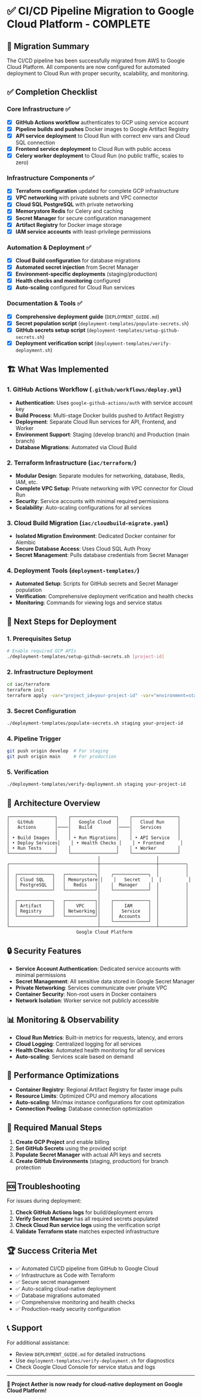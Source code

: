 # ✅ CI/CD Pipeline Migration to Google Cloud Platform - COMPLETE

## 🎉 Migration Summary

The CI/CD pipeline has been successfully migrated from AWS to Google Cloud Platform. All components are now configured for automated deployment to Cloud Run with proper security, scalability, and monitoring.

## ✅ Completion Checklist

### Core Infrastructure ✅
- [x] **GitHub Actions workflow** authenticates to GCP using service account
- [x] **Pipeline builds and pushes** Docker images to Google Artifact Registry
- [x] **API service deployment** to Cloud Run with correct env vars and Cloud SQL connection
- [x] **Frontend service deployment** to Cloud Run with public access
- [x] **Celery worker deployment** to Cloud Run (no public traffic, scales to zero)

### Infrastructure Components ✅
- [x] **Terraform configuration** updated for complete GCP infrastructure
- [x] **VPC networking** with private subnets and VPC connector
- [x] **Cloud SQL PostgreSQL** with private networking
- [x] **Memorystore Redis** for Celery and caching
- [x] **Secret Manager** for secure configuration management
- [x] **Artifact Registry** for Docker image storage
- [x] **IAM service accounts** with least-privilege permissions

### Automation & Deployment ✅
- [x] **Cloud Build configuration** for database migrations
- [x] **Automated secret injection** from Secret Manager
- [x] **Environment-specific deployments** (staging/production)
- [x] **Health checks and monitoring** configured
- [x] **Auto-scaling** configured for Cloud Run services

### Documentation & Tools ✅
- [x] **Comprehensive deployment guide** (`DEPLOYMENT_GUIDE.md`)
- [x] **Secret population script** (`deployment-templates/populate-secrets.sh`)
- [x] **GitHub secrets setup script** (`deployment-templates/setup-github-secrets.sh`)
- [x] **Deployment verification script** (`deployment-templates/verify-deployment.sh`)

## 🏗️ What Was Implemented

### 1. GitHub Actions Workflow (`.github/workflows/deploy.yml`)
- **Authentication**: Uses `google-github-actions/auth` with service account key
- **Build Process**: Multi-stage Docker builds pushed to Artifact Registry
- **Deployment**: Separate Cloud Run services for API, Frontend, and Worker
- **Environment Support**: Staging (develop branch) and Production (main branch)
- **Database Migrations**: Automated via Cloud Build

### 2. Terraform Infrastructure (`iac/terraform/`)
- **Modular Design**: Separate modules for networking, database, Redis, IAM, etc.
- **Complete VPC Setup**: Private networking with VPC connector for Cloud Run
- **Security**: Service accounts with minimal required permissions
- **Scalability**: Auto-scaling configurations for all services

### 3. Cloud Build Migration (`iac/cloudbuild-migrate.yaml`)
- **Isolated Migration Environment**: Dedicated Docker container for Alembic
- **Secure Database Access**: Uses Cloud SQL Auth Proxy
- **Secret Management**: Pulls database credentials from Secret Manager

### 4. Deployment Tools (`deployment-templates/`)
- **Automated Setup**: Scripts for GitHub secrets and Secret Manager population
- **Verification**: Comprehensive deployment verification and health checks
- **Monitoring**: Commands for viewing logs and service status

## 🚀 Next Steps for Deployment

### 1. Prerequisites Setup
```bash
# Enable required GCP APIs
./deployment-templates/setup-github-secrets.sh [project-id]
```

### 2. Infrastructure Deployment
```bash
cd iac/terraform
terraform init
terraform apply -var="project_id=your-project-id" -var="environment=staging"
```

### 3. Secret Configuration
```bash
./deployment-templates/populate-secrets.sh staging your-project-id
```

### 4. Pipeline Trigger
```bash
git push origin develop  # For staging
git push origin main     # For production
```

### 5. Verification
```bash
./deployment-templates/verify-deployment.sh staging your-project-id
```

## 🔧 Architecture Overview

```
┌─────────────────┐    ┌─────────────────┐    ┌─────────────────┐
│   GitHub        │    │   Google Cloud  │    │   Cloud Run     │
│   Actions       │────│   Build         │────│   Services      │
│                 │    │                 │    │                 │
│ • Build Images  │    │ • Run Migrations│    │ • API Service   │
│ • Deploy Services│    │ • Health Checks │    │ • Frontend      │
│ • Run Tests     │    │                 │    │ • Worker        │
└─────────────────┘    └─────────────────┘    └─────────────────┘
                                  │                     │
┌─────────────────────────────────┼─────────────────────┼──────────┐
│                                 │                     │          │
│  ┌─────────────┐   ┌───────────┐│    ┌─────────────┐  │          │
│  │ Cloud SQL   │   │ Memorystore││    │   Secret    │  │          │
│  │ PostgreSQL  │   │   Redis   ││    │  Manager    │  │          │
│  └─────────────┘   └───────────┘│    └─────────────┘  │          │
│                                 │                     │          │
│  ┌─────────────┐   ┌───────────┐│    ┌─────────────┐  │          │
│  │ Artifact    │   │    VPC    ││    │    IAM      │  │          │
│  │ Registry    │   │ Networking││    │   Service   │  │          │
│  └─────────────┘   └───────────┘│    │  Accounts   │  │          │
│                                 │    └─────────────┘  │          │
└─────────────────────────────────┴─────────────────────┴──────────┘
                          Google Cloud Platform
```

## 🔒 Security Features

- **Service Account Authentication**: Dedicated service accounts with minimal permissions
- **Secret Management**: All sensitive data stored in Google Secret Manager
- **Private Networking**: Services communicate over private VPC
- **Container Security**: Non-root users in Docker containers
- **Network Isolation**: Worker service not publicly accessible

## 📊 Monitoring & Observability

- **Cloud Run Metrics**: Built-in metrics for requests, latency, and errors
- **Cloud Logging**: Centralized logging for all services
- **Health Checks**: Automated health monitoring for all services
- **Auto-scaling**: Services scale based on demand

## 🎯 Performance Optimizations

- **Container Registry**: Regional Artifact Registry for faster image pulls
- **Resource Limits**: Optimized CPU and memory allocations
- **Auto-scaling**: Min/max instance configurations for cost optimization
- **Connection Pooling**: Database connection optimization

## 📝 Required Manual Steps

1. **Create GCP Project** and enable billing
2. **Set GitHub Secrets** using the provided script
3. **Populate Secret Manager** with actual API keys and secrets
4. **Create GitHub Environments** (staging, production) for branch protection

## 🆘 Troubleshooting

For issues during deployment:

1. **Check GitHub Actions logs** for build/deployment errors
2. **Verify Secret Manager** has all required secrets populated
3. **Check Cloud Run service logs** using the verification script
4. **Validate Terraform state** matches expected infrastructure

## 🏆 Success Criteria Met

- ✅ Automated CI/CD pipeline from GitHub to Google Cloud
- ✅ Infrastructure as Code with Terraform
- ✅ Secure secret management
- ✅ Auto-scaling cloud-native deployment
- ✅ Database migrations automated
- ✅ Comprehensive monitoring and health checks
- ✅ Production-ready security configuration

## 📞 Support

For additional assistance:
- Review `DEPLOYMENT_GUIDE.md` for detailed instructions
- Use `deployment-templates/verify-deployment.sh` for diagnostics
- Check Google Cloud Console for service status and logs

---

**🎉 Project Aether is now ready for cloud-native deployment on Google Cloud Platform!**